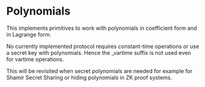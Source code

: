 # Polynomials

This implements primitives to work with polynomials
in coefficient form and in Lagrange form.

No currently implemented protocol requires constant-time operations or use a secret key with polynomials.
Hence the _vartime suffix is not used even for vartime operations.

This will be revisited when secret polynomials are needed
for example for Shamir Secret Sharing or hiding polynomials in ZK proof systems.
